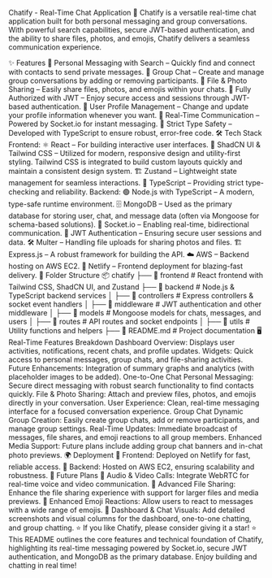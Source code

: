 Chatify - Real-Time Chat Application
🚀 Chatify is a versatile real-time chat application built for both personal messaging and group conversations. With powerful search capabilities, secure JWT-based authentication, and the ability to share files, photos, and emojis, Chatify delivers a seamless communication experience.

✨ Features
🔹 Personal Messaging with Search – Quickly find and connect with contacts to send private messages.
🔹 Group Chat – Create and manage group conversations by adding or removing participants.
🔹 File & Photo Sharing – Easily share files, photos, and emojis within your chats.
🔹 Fully Authorized with JWT – Enjoy secure access and sessions through JWT-based authentication.
🔹 User Profile Management – Change and update your profile information whenever you want.
🔹 Real-Time Communication – Powered by Socket.io for instant messaging.
🔹 Strict Type Safety – Developed with TypeScript to ensure robust, error-free code.
🛠️ Tech Stack
Frontend:
⚛️ React – For building interactive user interfaces.
🎨 ShadCN UI & Tailwind CSS – Utilized for modern, responsive design and utility-first styling. Tailwind CSS is integrated to build custom layouts quickly and maintain a consistent design system.
🏗 Zustand – Lightweight state management for seamless interactions.
🚀 TypeScript – Providing strict type-checking and reliability.
Backend:
🟢 Node.js with TypeScript – A modern, type-safe runtime environment.
🗄 MongoDB – Used as the primary database for storing user, chat, and message data (often via Mongoose for schema-based solutions).
🔌 Socket.io – Enabling real-time, bidirectional communication.
🔐 JWT Authentication – Ensuring secure user sessions and data.
🛠 Multer – Handling file uploads for sharing photos and files.
🏗 Express.js – A robust framework for building the API.
☁️ AWS – Backend hosting on AWS EC2.
🚀 Netlify – Frontend deployment for blazing-fast delivery.
📂 Folder Structure
📦 chatify
├── 📂 frontend          # React frontend with Tailwind CSS, ShadCN UI, and Zustand
├── 📂 backend           # Node.js & TypeScript backend services
│   ├── 📂 controllers   # Express controllers & socket event handlers
│   ├── 📂 middleware    # JWT authentication and other middleware
│   ├── 📂 models        # Mongoose models for chats, messages, and users
│   ├── 📂 routes        # API routes and socket endpoints
│   ├── 📂 utils         # Utility functions and helpers
├── 📄 README.md         # Project documentation
🖥️ Real-Time Features Breakdown
Dashboard
Overview: Displays user activities, notifications, recent chats, and profile updates.
Widgets: Quick access to personal messages, group chats, and file-sharing activities.
Future Enhancements: Integration of summary graphs and analytics (with placeholder images to be added).
One-to-One Chat
Personal Messaging: Secure direct messaging with robust search functionality to find contacts quickly.
File & Photo Sharing: Attach and preview files, photos, and emojis directly in your conversation.
User Experience: Clean, real-time messaging interface for a focused conversation experience.
Group Chat
Dynamic Group Creation: Easily create group chats, add or remove participants, and manage group settings.
Real-Time Updates: Immediate broadcast of messages, file shares, and emoji reactions to all group members.
Enhanced Media Support: Future plans include adding group chat banners and in-chat photo previews.
🌍 Deployment
🚀 Frontend: Deployed on Netlify for fast, reliable access.
🚀 Backend: Hosted on AWS EC2, ensuring scalability and robustness.
🔮 Future Plans
🎤 Audio & Video Calls: Integrate WebRTC for real-time voice and video communication.
📎 Advanced File Sharing: Enhance the file sharing experience with support for larger files and media previews.
💬 Enhanced Emoji Reactions: Allow users to react to messages with a wide range of emojis.
📸 Dashboard & Chat Visuals: Add detailed screenshots and visual columns for the dashboard, one-to-one chatting, and group chatting.
⭐ If you like Chatify, please consider giving it a star! ⭐    
This README outlines the core features and technical foundation of Chatify, highlighting its real-time messaging powered by Socket.io, secure JWT authentication, and MongoDB as the primary database. Enjoy building and chatting in real time!
